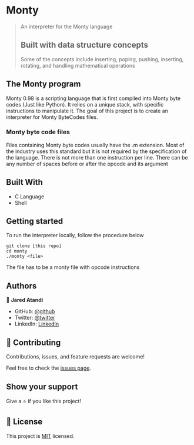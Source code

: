# Monty

> An interpreter for the Monty language
> ## Built with data structure concepts 
> Some of the concepts include inserting, poping, pushing, inserting, rotating, and handling mathematical operations

## The Monty program
Monty 0.98 is a scripting language that is first compiled into Monty byte codes (Just like Python). It relies on a unique stack, with specific instructions to manipulate it. The goal of this project is to create an interpreter for Monty ByteCodes files.

### Monty byte code files

Files containing Monty byte codes usually have the .m extension. Most of the industry uses this standard but it is not required by the specification of the language. There is not more than one instruction per line. There can be any number of spaces before or after the opcode and its argument

## Built With

- C Language
- Shell

## Getting started
To run the interpreter locally, follow the procedure below
```
git clone [this repo]
cd monty
./monty <file>
```
The file has to be a monty file with opcode instructions
## Authors

👤 **Jared Atandi**

- GitHub: [@github](https://github.com/jaredatandi)
- Twitter: [@twitter](https://twitter.com/@one_good_man_)
- LinkedIn: [LinkedIn](https://linkedin.com/in/engineerjaredatandi)

## 🤝 Contributing

Contributions, issues, and feature requests are welcome!

Feel free to check the [issues page](../../issues/).

## Show your support

Give a ⭐️ if you like this project!


## 📝 License

This project is [MIT](./LICENSE) licensed.
